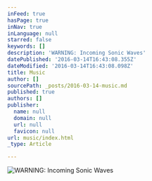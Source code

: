 ```yaml
---
inFeed: true
hasPage: true
inNav: true
inLanguage: null
starred: false
keywords: []
description: 'WARNING: Incoming Sonic Waves'
datePublished: '2016-03-14T16:43:08.355Z'
dateModified: '2016-03-14T16:43:08.098Z'
title: Music
author: []
sourcePath: _posts/2016-03-14-music.md
published: true
authors: []
publisher:
  name: null
  domain: null
  url: null
  favicon: null
url: music/index.html
_type: Article

---
```

![WARNING: Incoming Sonic Waves](https://s3-us-west-2.amazonaws.com/the-grid-img/p/2fd0a70401a52554c4e2bfde30b8e9c07c9af4bf.jpg)